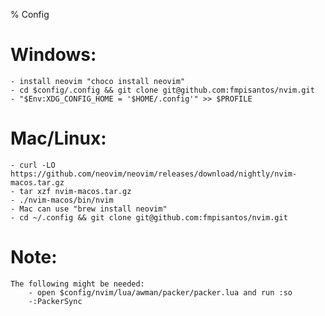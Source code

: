 % Config
# Windows: 
    - install neovim "choco install neovim"
    - cd $config/.config && git clone git@github.com:fmpisantos/nvim.git
    - "$Env:XDG_CONFIG_HOME = '$HOME/.config'" >> $PROFILE

# Mac/Linux:
    - curl -LO https://github.com/neovim/neovim/releases/download/nightly/nvim-macos.tar.gz
    - tar xzf nvim-macos.tar.gz
    - ./nvim-macos/bin/nvim
    - Mac can use "brew install neovim"
    - cd ~/.config && git clone git@github.com:fmpisantos/nvim.git

# Note:
    The following might be needed:
        - open $config/nvim/lua/awman/packer/packer.lua and run :so 
        -:PackerSync 
